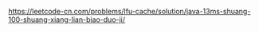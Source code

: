 https://leetcode-cn.com/problems/lfu-cache/solution/java-13ms-shuang-100-shuang-xiang-lian-biao-duo-ji/